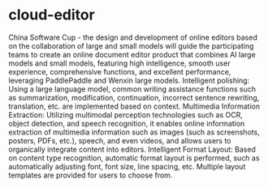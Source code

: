 # cloud-editor
China Software Cup - the design and development of online editors based on the collaboration of large and small models will guide the participating teams to create an online document editor product that combines AI large models and small models, featuring high intelligence, smooth user experience, comprehensive functions, and excellent performance, leveraging PaddlePaddle and Wenxin large models.
Intelligent polishing: Using a large language model, common writing assistance functions such as summarization, modification, continuation, incorrect sentence rewriting, translation, etc. are implemented based on context. Multimedia Information Extraction: Utilizing multimodal perception technologies such as OCR, object detection, and speech recognition, it enables online information extraction of multimedia information such as images (such as screenshots, posters, PDFs, etc.), speech, and even videos, and allows users to organically integrate content into editors. Intelligent Format Layout: Based on content type recognition, automatic format layout is performed, such as automatically adjusting font, font size, line spacing, etc. Multiple layout templates are provided for users to choose from.
